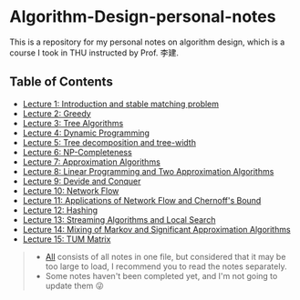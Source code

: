 # Algorithm-Design-personal-notes

This is a repository for my personal notes on algorithm design, which is a course I took in THU instructed by Prof. 李建.

## Table of Contents
- [Lecture 1: Introduction and stable matching problem](notes/1.md)
- [Lecture 2: Greedy](notes/2.md)
- [Lecture 3: Tree Algorithms](notes/3.md)
- [Lecture 4: Dynamic Programming](notes/4.md)
- [Lecture 5: Tree decomposition and tree-width](notes/5.md)
- [Lecture 6: NP-Completeness](notes/6.md)
- [Lecture 7: Approximation Algorithms](notes/7.md)
- [Lecture 8: Linear Programming and Two Approximation Algorithms](notes/8.md)
- [Lecture 9: Devide and Conquer](notes/9.md)
- [Lecture 10: Network Flow](notes/10.md)
- [Lecture 11: Applications of Network Flow and Chernoff's Bound](notes/11.md)
- [Lecture 12: Hashing](notes/12.md)
- [Lecture 13: Streaming Algorithms and Local Search](notes/13.md)
- [Lecture 14: Mixing of Markov and Significant Approximation Algorithms](notes/14.md)
- [Lecture 15: TUM Matrix](notes/15.md)

>- [All](notes/笔记.md) consists of all notes in one file, but considered that it may be too large to load, I recommend you to read the notes separately.
>- Some notes haven't been completed yet, and I'm not going to update them 😜